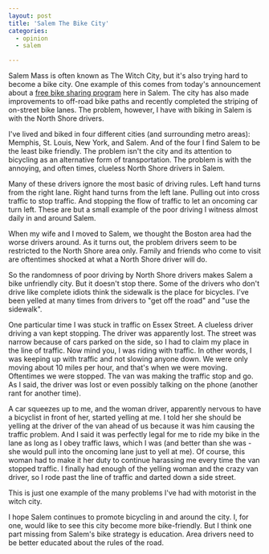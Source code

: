 ```yaml
---
layout: post
title: 'Salem The Bike City'
categories:
  - opinion
  - salem

---
```


Salem Mass is often known as The Witch City, but it's also trying hard to become a bike city. One example of this comes from today's announcement about a [free bike sharing program](http://www.salemnews.com/local/x850300025/Salem-to-join-major-cities-in-offering-bike-sharing-program) here in Salem. The city has also made improvements to off-road bike paths and recently completed the striping of on-street bike lanes. The problem, however, I have with biking in Salem is with the North Shore drivers.

I've lived and biked in four different cities (and surrounding metro areas): Memphis, St. Louis, New York, and Salem. And of the four I find Salem to be the least bike friendly. The problem isn't the city and its attention to bicycling as an alternative form of transportation. The problem is with the annoying, and often times, clueless North Shore drivers in Salem. 

Many of these drivers ignore the most basic of driving rules. Left hand turns from the right lane. Right hand turns from the left lane. Pulling out into cross traffic to stop traffic. And stopping the flow of traffic to let an oncoming car turn left. These are but a small example of the poor driving I witness almost daily in and around Salem.

When my wife and I moved to Salem, we thought the Boston area had the worse drivers around. As it turns out, the problem drivers seem to be restricted to the North Shore area only. Family and friends who come to visit are oftentimes shocked at what a North Shore driver will do.

So the randomness of poor driving by North Shore drivers makes Salem a bike unfriendly city. But it doesn't stop there. Some of the drivers who don't drive like complete idiots think the sidewalk is the place for bicycles. I've been yelled at many times from drivers to "get off the road" and "use the sidewalk". 

One particular time I was stuck in traffic on Essex Street. A clueless driver driving a van kept stopping. The driver was apparently lost. The street was narrow because of cars parked on the side, so I had to claim my place in the line of traffic. Now mind you, I was riding with traffic. In other words, I was keeping up with traffic and not slowing anyone down. We were only moving about 10 miles per hour, and that's when we were moving. Oftentimes we were stopped. The van was making the traffic stop and go. As I said, the driver was lost or even possibly talking on the phone (another rant for another time).

A car squeezes up to me, and the woman driver, apparently nervous to have a bicyclist in front of her, started yelling at me. I told her she should be yelling at the driver of the van ahead of us because it was him causing the traffic problem. And I said it was perfectly legal for me to ride my bike in the lane as long as I obey traffic laws, which I was (and better than she was - she would pull into the oncoming lane just to yell at me). Of course, this woman had to make it her duty to continue harassing me every time the van stopped traffic. I finally had enough of the yelling woman and the crazy van driver, so I rode past the line of traffic and darted down a side street. 

This is just one example of the many problems I've had with motorist in the witch city.

I hope Salem continues to promote bicycling in and around the city. I, for one, would like to see this city become more bike-friendly. But I think one part missing from Salem's bike strategy is education. Area drivers need to be better educated about the rules of the road.
